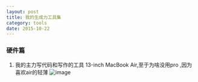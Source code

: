 ```yaml
---
layout: post
title: 我的生成力工具集
category: tools
date: 2015-10-22
---
```


### 硬件篇
1. 我的主力写代码和写作的工具 13-inch MacBook Air,至于为啥没用pro ,因为喜欢air的轻薄
![image](file:///Volumes/sd/Downloads/features_multitouch.jpg)

